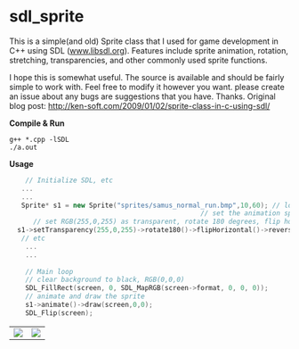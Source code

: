 sdl_sprite
==========
This is a simple(and old) Sprite class that I used for game development in C++ using SDL (www.libsdl.org).
Features include sprite animation, rotation, stretching, transparencies, and other commonly used sprite functions.

I hope this is somewhat useful. The source is available and should be fairly simple to work with.
Feel free to modify it however you want. please create an issue about any bugs are suggestions that you have. Thanks.
Original blog post: http://ken-soft.com/2009/01/02/sprite-class-in-c-using-sdl/

<b>Compile & Run</b>
```
g++ *.cpp -lSDL
./a.out
```
<b>Usage</b>

```c++
    // Initialize SDL, etc
   ...
   ...
   Sprite* s1 = new Sprite("sprites/samus_normal_run.bmp",10,60); // load a BMP that contains 10 frames
                                                // set the animation speed to 60 milliseconds
      // set RGB(255,0,255) as transparent, rotate 180 degrees, flip horizontal and reverse animation
  s1->setTransparency(255,0,255)->rotate180()->flipHorizontal()->reverseAnimation();
   // etc
    ...
    ...
 
    // Main loop
    // clear background to black, RGB(0,0,0)
    SDL_FillRect(screen, 0, SDL_MapRGB(screen->format, 0, 0, 0));
    // animate and draw the sprite
    s1->animate()->draw(screen,0,0);
    SDL_Flip(screen);
```

<table>
<tr>
<td><img src="http://www.ken-soft.com/code/c/SDL/Sprite/samus_normal_run.bmp"/></td>
<td><img src="http://www.ken-soft.com/code/c/SDL/Sprite/sshot.PNG"/></td>
</tr>
</table>
